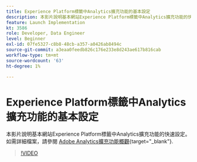 ```yaml
---
title: Experience Platform標籤中Analytics擴充功能的基本設定
description: 本影片說明基本網站Experience Platform標籤中Analytics擴充功能的快速設定。
feature: Launch Implementation
kt: 3586
role: Developer, Data Engineer
level: Beginner
exl-id: 07fe5327-c8b8-48cb-a357-a0426ab8494c
source-git-commit: a3eaa0feedb826c176e233e8d243ae617b816cab
workflow-type: tm+mt
source-wordcount: '63'
ht-degree: 1%

---
```


# Experience Platform標籤中Analytics擴充功能的基本設定

本影片說明基本網站Experience Platform標籤中Analytics擴充功能的快速設定。 如需詳細檔案，請參閱 [Adobe Analytics擴充功能概觀](https://experienceleague.adobe.com/docs/experience-platform/tags/extensions/client/analytics/overview.html?lang=zh-Hant){target="_blank"}.

>[!VIDEO](https://video.tv.adobe.com/v/28751/?quality=12&learn=on)
